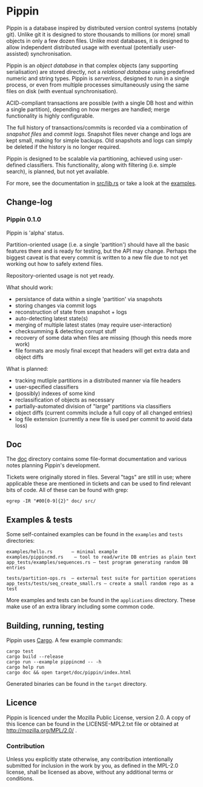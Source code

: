 Pippin
====

Pippin is a database inspired by distributed version control systems (notably
git). Unlike git it is designed to store thousands to millions (or more) small
objects in only a few dozen files. Unlike most databases, it is designed to
allow independent distributed usage with eventual (potentially user-assisted)
synchronisation.

Pippin is an *object database* in that complex objects (any supporting
serialisation) are stored directly, not a *relational database* using
predefined numeric and string types. Pippin is *serverless*, designed to run
in a single process, or even from multiple processes simultaneously using
the same files on disk (with eventual synchronisation).

ACID-compliant transactions are possible (with a single DB host and within a
single partition), depending on how merges are handled; merge functionality is
highly configurable.

The full history of transactions/commits is recorded via a combination of
*snapshot files* and *commit logs*. Snapshot files never change and logs are
kept small, making for simple backups.
Old snapshots and logs can simply be deleted if the history is no longer required.

Pippin is designed to be scalable via partitioning, achieved using user-defined
classifiers. This functionality, along with filtering (i.e. simple search), is
planned, but not yet available.

For more, see the documentation in [src/lib.rs](src/lib.rs) or take a look at
the [examples](examples/).


Change-log
----------

### Pippin 0.1.0

Pippin is 'alpha' status.

Partition-oriented usage (i.e. a single 'partition') should have all the basic
features there and is ready for testing, but the API may change. Perhaps the
biggest caveat is that every commit is written to a new file due to not yet
working out how to safely extend files.

Repository-oriented usage is not yet ready.

What should work:

*   persistance of data within a single 'partition' via snapshots
*   storing changes via commit logs
*   reconstruction of state from snapshot + logs
*   auto-detecting latest state(s)
*   merging of multiple latest states (may require user-interaction)
*   checksumming & detecting corrupt stuff
*   recovery of some data when files are missing (though this needs more work)
*   file formats are mosly final except that headers will get extra data and object diffs

What is planned:

*   tracking mutliple partitions in a distributed manner via file headers
*   user-specified classifiers
*   (possibly) indexes of some kind
*   reclassification of objects as necessary
*   partially-automated division of "large" partitions via classifiers
*   object diffs (current commits include a full copy of all changed entries)
*   log file extension (currently a new file is used per commit to avoid data loss)


Doc
----

The [doc](doc/) directory contains some file-format documentation and various notes
planning Pippin's development.

Tickets were originally stored in files. Several "tags" are still in use; where
applicable these are mentioned in tickets and can be used to find relevant bits
of code. All of these can be found with grep:

    egrep -IR "#00[0-9]{2}" doc/ src/


Examples & tests
-----------------------

Some self-contained examples can be found in the `examples` and `tests`
directories:

    examples/hello.rs       — minimal example
    examples/pippincmd.rs    — tool to read/write DB entries as plain text
    app_tests/examples/sequences.rs — test program generating random DB entries
    
    tests/partition-ops.rs  — external test suite for partition operations
    app_tests/tests/seq_create_small.rs — create a small random repo as a test

More examples and tests can be found in the `applications` directory. These
make use of an extra library including some common code.


Building, running, testing
-------------------------

Pippin uses [Cargo](http://crates.io/). A few example commands:

    cargo test
    cargo build --release
    cargo run --example pippincmd -- -h
    cargo help run
    cargo doc && open target/doc/pippin/index.html

Generated binaries can be found in the `target` directory.


## Licence

Pippin is licenced under the Mozilla Public License, version 2.0.
A copy of this licence can be found in the LICENSE-MPL2.txt file
or obtained at http://mozilla.org/MPL/2.0/ .

### Contribution

Unless you explicitly state otherwise, any contribution intentionally submitted
for inclusion in the work by you, as defined in the MPL-2.0 license, shall be
licensed as above, without any additional terms or conditions. 
